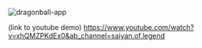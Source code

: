 ![dragonball-app](https://user-images.githubusercontent.com/101586426/170242205-f9109460-b20a-4f48-b5d5-722e4968c601.gif)

(link to youtube demo)
https://www.youtube.com/watch?v=xhQMZPKdEx0&ab_channel=saiyan.of.legend
